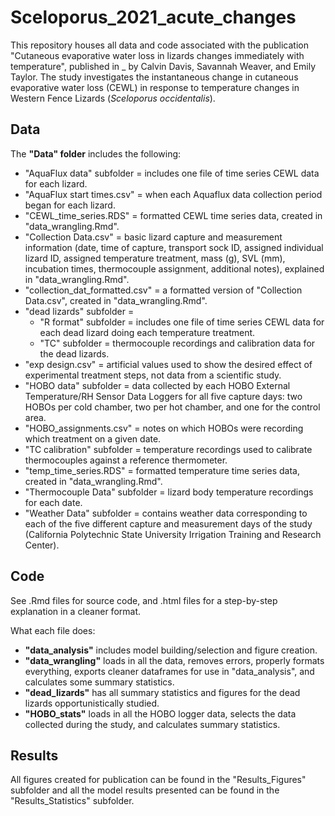 # Sceloporus_2021_acute_changes

This repository houses all data and code associated with the publication "Cutaneous evaporative water loss in lizards changes immediately with temperature", published in _ by Calvin Davis, Savannah Weaver, and Emily Taylor. The study investigates the instantaneous change in cutaneous evaporative water loss (CEWL) in response to temperature changes in Western Fence Lizards (*Sceloporus occidentalis*).


## Data

The **"Data" folder** includes the following:

- "AquaFlux data" subfolder = includes one file of time series CEWL data for each lizard.
- "AquaFlux start times.csv" = when each Aquaflux data collection period began for each lizard.
- "CEWL_time_series.RDS" = formatted CEWL time series data, created in "data_wrangling.Rmd".
- "Collection Data.csv" = basic lizard capture and measurement information (date, time of capture, transport sock ID, assigned individual lizard ID, assigned temperature treatment, mass (g), SVL (mm), incubation times, thermocouple assignment, additional notes), explained in "data_wrangling.Rmd".
- "collection_dat_formatted.csv" = a formatted version of "Collection Data.csv", created in "data_wrangling.Rmd".
- "dead lizards" subfolder = 
  - "R format" subfolder = includes one file of time series CEWL data for each dead lizard doing each temperature treatment.
  - "TC" subfolder = thermocouple recordings and calibration data for the dead lizards.
- "exp design.csv" = artificial values used to show the desired effect of experimental treatment steps, not data from a scientific study.
- "HOBO data" subfolder = data collected by each HOBO External Temperature/RH Sensor Data Loggers for all five capture days: two HOBOs per cold chamber, two per hot chamber, and one for the control area.
- "HOBO_assignments.csv" = notes on which HOBOs were recording which treatment on a given date.
- "TC calibration" subfolder = temperature recordings used to calibrate thermocouples against a reference thermometer.
- "temp_time_series.RDS" = formatted temperature time series data, created in "data_wrangling.Rmd".
- "Thermocouple Data" subfolder = lizard body temperature recordings for each date.
- "Weather Data" subfolder = contains weather data corresponding to each of the five different capture and measurement days of the study (California Polytechnic State University Irrigation Training and Research Center).


## Code

See .Rmd files for source code, and .html files for a step-by-step explanation in a cleaner format.

What each file does:

- **"data_analysis"** includes model building/selection and figure creation. 
- **"data_wrangling"** loads in all the data, removes errors, properly formats everything, exports cleaner dataframes for use in "data_analysis", and calculates some summary statistics. 
- **"dead_lizards"** has all summary statistics and figures for the dead lizards opportunistically studied.
- **"HOBO_stats"** loads in all the HOBO logger data, selects the data collected during the study, and calculates summary statistics.


## Results

All figures created for publication can be found in the "Results_Figures" subfolder and all the model results presented can be found in the "Results_Statistics" subfolder.
